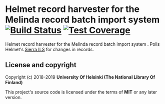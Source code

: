 # Helmet record harvester for the Melinda record batch import system   [![Build Status](https://travis-ci.org/NatLibFi/melinda-record-import-harvester-helmet.svg)](https://travis-ci.org/NatLibFi/melinda-record-import-harvester-helmet) [![Test Coverage](https://codeclimate.com/github/NatLibFi/melinda-record-import-harvester-helmet/badges/coverage.svg)](https://codeclimate.com/github/NatLibFi/melinda-record-import-harvester-helmet/coverage)

Helmet record harvester for the Melinda record batch import system . Polls Helmet's [Sierra ILS](https://sandbox.iii.com/iii/sierra-api/swagger/index.html) for changes in records.

## License and copyright

Copyright (c) 2018-2019 **University Of Helsinki (The National Library Of Finland)**

This project's source code is licensed under the terms of **MIT** or any later version.
